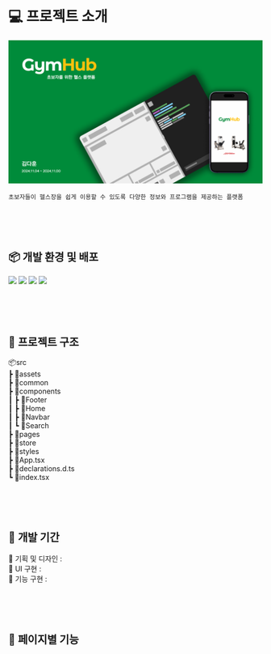 # 💻 프로젝트 소개

<img src="/public/img/cover.png">

`초보자들이 헬스장을 쉽게 이용할 수 있도록 다양한 정보와 프로그램을 제공하는 플랫폼`

<br><br><br>

## 📦 개발 환경 및 배포

<span>
  <img src="https://img.shields.io/badge/React-1572B6?style=flat&logo=react&logoColor=white">
  <img src="https://img.shields.io/badge/TypeScript-3178C6?style=flat&logo=typescript&logoColor=white">
  <img src="https://img.shields.io/badge/Emotion-DB7093?style=flat&logo=emotion&logoColor=white">
  <img src="https://img.shields.io/badge/React_Router-CA4245?style=flat&logo=React-Router&logoColor=white">
</span>

<br><br><br>

## 📂 프로젝트 구조

📦src<br>
┣ 📂assets<br>
┣ 📂common<br>
┣ 📂components<br>
┃ ┣ 📂Footer<br>
┃ ┣ 📂Home<br>
┃ ┣ 📂Navbar<br>
┃ ┗ 📂Search<br>
┣ 📂pages<br>
┣ 📂store<br>
┣ 📂styles<br>
┣ 📜App.tsx<br>
┣ 📜declarations.d.ts<br>
┗ 📜index.tsx<br>

<br><br><br>

## 📅 개발 기간

🌱 기획 및 디자인 : <br>
🌱 UI 구현 : <br>
🌱 기능 구현 :

<br><br><br>

## 🔗 페이지별 기능
